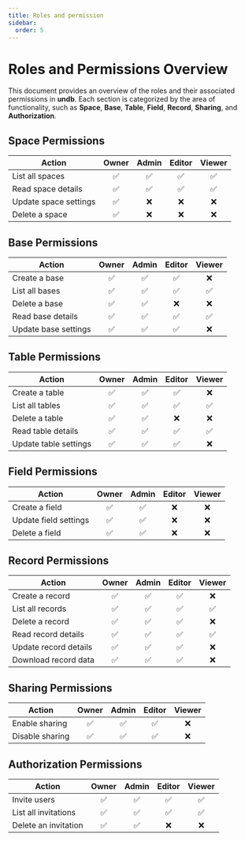 ```yaml
---
title: Roles and permission
sidebar:
  order: 5
---
```


# Roles and Permissions Overview

This document provides an overview of the roles and their associated permissions in **undb**. Each section is categorized by the area of functionality, such as **Space**, **Base**, **Table**, **Field**, **Record**, **Sharing**, and **Authorization**.

## Space Permissions

| Action                | Owner | Admin | Editor | Viewer |
| --------------------- | :---: | :---: | :----: | :----: |
| List all spaces       |  ✅   |  ✅   |   ✅   |   ✅   |
| Read space details    |  ✅   |  ✅   |   ✅   |   ✅   |
| Update space settings |  ✅   |  ❌   |   ❌   |   ❌   |
| Delete a space        |  ✅   |  ❌   |   ❌   |   ❌   |

## Base Permissions

| Action               | Owner | Admin | Editor | Viewer |
| -------------------- | :---: | :---: | :----: | :----: |
| Create a base        |  ✅   |  ✅   |   ✅   |   ❌   |
| List all bases       |  ✅   |  ✅   |   ✅   |   ✅   |
| Delete a base        |  ✅   |  ✅   |   ❌   |   ❌   |
| Read base details    |  ✅   |  ✅   |   ✅   |   ✅   |
| Update base settings |  ✅   |  ✅   |   ✅   |   ❌   |

## Table Permissions

| Action                | Owner | Admin | Editor | Viewer |
| --------------------- | :---: | :---: | :----: | :----: |
| Create a table        |  ✅   |  ✅   |   ✅   |   ❌   |
| List all tables       |  ✅   |  ✅   |   ✅   |   ✅   |
| Delete a table        |  ✅   |  ✅   |   ❌   |   ❌   |
| Read table details    |  ✅   |  ✅   |   ✅   |   ✅   |
| Update table settings |  ✅   |  ✅   |   ✅   |   ❌   |

## Field Permissions

| Action                | Owner | Admin | Editor | Viewer |
| --------------------- | :---: | :---: | :----: | :----: |
| Create a field        |  ✅   |  ✅   |   ❌   |   ❌   |
| Update field settings |  ✅   |  ✅   |   ❌   |   ❌   |
| Delete a field        |  ✅   |  ✅   |   ❌   |   ❌   |

## Record Permissions

| Action                | Owner | Admin | Editor | Viewer |
| --------------------- | :---: | :---: | :----: | :----: |
| Create a record       |  ✅   |  ✅   |   ✅   |   ❌   |
| List all records      |  ✅   |  ✅   |   ✅   |   ✅   |
| Delete a record       |  ✅   |  ✅   |   ✅   |   ❌   |
| Read record details   |  ✅   |  ✅   |   ✅   |   ✅   |
| Update record details |  ✅   |  ✅   |   ✅   |   ❌   |
| Download record data  |  ✅   |  ✅   |   ✅   |   ❌   |

## Sharing Permissions

| Action          | Owner | Admin | Editor | Viewer |
| --------------- | :---: | :---: | :----: | :----: |
| Enable sharing  |  ✅   |  ✅   |   ✅   |   ❌   |
| Disable sharing |  ✅   |  ✅   |   ✅   |   ❌   |

## Authorization Permissions

| Action               | Owner | Admin | Editor | Viewer |
| -------------------- | :---: | :---: | :----: | :----: |
| Invite users         |  ✅   |  ✅   |   ✅   |   ✅   |
| List all invitations |  ✅   |  ✅   |   ✅   |   ✅   |
| Delete an invitation |  ✅   |  ✅   |   ❌   |   ❌   |
